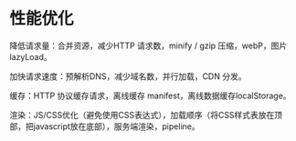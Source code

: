 # 性能优化

降低请求量：合并资源，减少HTTP 请求数，minify / gzip 压缩，webP，图片lazyLoad。

加快请求速度：预解析DNS，减少域名数，并行加载，CDN 分发。

缓存：HTTP 协议缓存请求，离线缓存 manifest，离线数据缓存localStorage。

渲染：JS/CSS优化（避免使用CSS表达式），加载顺序（将CSS样式表放在顶部，把javascript放在底部），服务端渲染，pipeline。

